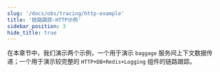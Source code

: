 ```yaml
---
slug: '/docs/obs/tracing/http-example'
title: '链路跟踪-HTTP示例'
sidebar_position: 3
hide_title: true
---
```



在本章节中，我们演示两个示例，一个用于演示 `baggage` 服务间上下文数据传递；一个用于演示较完整的 `HTTP+DB+Redis+Logging` 组件的链路跟踪。

    